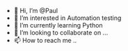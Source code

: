 - 👋 Hi, I’m @Paul
- 👀 I’m interested in Automation testing
- 🌱 I’m currently learning Python
- 💞️ I’m looking to collaborate on ...
- 📫 How to reach me ..

<!---
Paultatar/Paultatar is a ✨ special ✨ repository because its `README.md` (this file) appears on your GitHub profile.
You can click the Preview link to take a look at your changes.
--->
